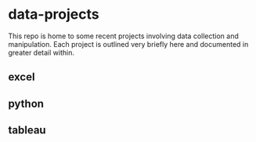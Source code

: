 # data-projects
This repo is home to some recent projects involving data collection and manipulation. Each project is outlined very briefly here and documented in greater detail within.
## excel
### 
## python
## tableau
